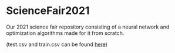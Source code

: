 # ScienceFair2021
Our 2021 science fair repository consisting of a neural network and optimization algorithms made for it from scratch.

(test.csv and train.csv can be found [here](https://www.kaggle.com/rakuraku678/mnist-60000-hand-written-number-images))
